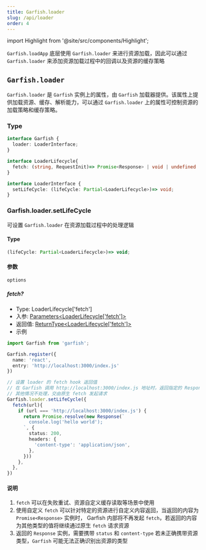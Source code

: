 ```yaml
---
title: Garfish.loader
slug: /api/loader
order: 4
---
```

import Highlight from '@site/src/components/Highlight';


`Garfish.loadApp` 底层使用 `Garfish.loader` 来进行资源加载，因此可以通过 `Garfish.loader` 来添加资源加载过程中的回调以及资源的缓存策略

## `Garfish.loader`
`Garfish.loader` 是 `Garfish` 实例上的属性，由 `Garfish` 加载器提供。该属性上提供加载资源、缓存、解析能力，可以通过 `Garfish.loader` 上的属性可控制资源的加载策略和缓存策略。

### Type
```ts
interface Garfish {
  loader: LoaderInterface;
}

interface LoaderLifecycle{
  fetch: (string, RequestInit)=> Promise<Response> | void | undefined
}

interface LoaderInterface {
  setLifeCycle: (lifeCycle: Partial<LoaderLifecycle>)=> void;
}
```

### Garfish.loader.setLifeCycle

可设置 `Garfish.loader` 在资源加载过程中的处理逻辑

#### Type
```ts
(lifeCycle: Partial<LoaderLifecycle>)=> void;
```

#### 参数

`options`

##### fetch?

- Type: <Highlight>LoaderLifecycle['fetch']</Highlight>
- 入参: [<Highlight>Parameters&lt;LoaderLifecycle['fetch']&gt;</Highlight>](https://developer.mozilla.org/en-US/docs/Web/API/fetch#parameters)
- 返回值: [<Highlight>ReturnType&lt;LoaderLifecycle['fetch']&gt;</Highlight>](https://developer.mozilla.org/en-US/docs/Web/API/fetch#return_value)
- 示例

```ts
import Garfish from 'garfish';

Garfish.register({
  name: 'react',
  entry: 'http://localhost:3000/index.js'
})

// 设置 loader 的 fetch hook 返回值
// 在 Garfish 调用 http://localhost:3000/index.js 地址时，返回指定的 Response 内容
// 其他情况不处理，交由原生 fetch 发起请求
Garfish.loader.setLifeCycle({
  fetch(url){
    if (url === 'http://localhost:3000/index.js') {
      return Promise.resolve(new Response(`
        console.log('hello world');
      `, {
        status: 200,
        headers: {
          'content-type': 'application/json',
        },
      }))
    },
  },
})

```

#### 说明

1. `fetch` 可以在失败重试、资源自定义缓存读取等场景中使用
2. 使用自定义 `fetch` 可以针对特定的资源进行自定义内容返回，当返回的内容为 `Promise<Response>` 实例时， Garfish 内部将不再发起 `fetch`，若返回的内容为其他类型的值将继续通过原生 `fetch` 请求资源
3. 返回的 `Response` 实例，需要携带 `status` 和 `content-type` 若未正确携带资源类型，`Garfish` 可能无法正确识别出资源的类型


